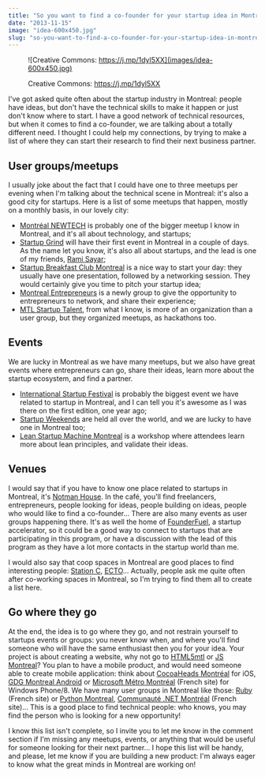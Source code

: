 ```yaml
---
title: "So you want to find a co-founder for your startup idea in Montreal?"
date: "2013-11-15"
image: "idea-600x450.jpg"
slug: "so-you-want-to-find-a-co-founder-for-your-startup-idea-in-montreal"
---
```


<figure>

![Creative Commons: https://j.mp/1dyl5XX](images/idea-600x450.jpg)

<figcaption>

Creative Commons: https://j.mp/1dyl5XX

</figcaption>

</figure>

I've got asked quite often about the startup industry in Montreal: people have ideas, but don't have the technical skills to make it happen or just don't know where to start. I have a good network of technical resources, but when it comes to find a co-founder, we are talking about a totally different need. I thought I could help my connections, by trying to make a list of where they can start their research to find their next business partner.

## User groups/meetups

I usually joke about the fact that I could have one to three meetups per evening when I'm talking about the technical scene in Montreal: it's also a good city for startups. Here is a list of some meetups that happen, mostly on a monthly basis, in our lovely city:

- [Montréal NEWTECH](https://www.meetup.com/mltnewtech/) is probably one of the bigger meetup I know in Montreal, and it's all about technology, and startups;
- [Startup Grind](https://www.meetup.com/Startup-Grind-Montreal/) will have their first event in Montreal in a couple of days. As the name let you know, it's also all about startups, and the lead is one of my friends, [Rami Sayar](https://ramisayar.com/);
- [Startup Breakfast Club Montreal](https://startupbreakfastclub.com/event/montreal/) is a nice way to start your day: they usually have one presentation, followed by a networking session. They would certainly give you time to pitch your startup idea;
- [Montreal Entrepreneurs](https://www.meetup.com/Montreal-Entrepreneurs/) is a newly group to give the opportunity to entrepreneurs to network, and share their experience;
- [MTL Startup Talent](https://mtlstartuptalent.com/), from what I know, is more of an organization than a user group, but they organized meetups, as hackathons too.

## Events

We are lucky in Montreal as we have many meetups, but we also have great events where entrepreneurs can go, share their ideas, learn more about the startup ecosystem, and find a partner.

- [International Startup Festival](https://startupfestival.com/) is probably the biggest event we have related to startup in Montreal, and I can tell you it's awesome as I was there on the first edition, one year ago;
- [Startup Weekends](http://communities.techstars.com/canada/montreal/startup-weekend/) are held all over the world, and we are lucky to have one in Montreal too;
- [Lean Startup Machine Montreal](https://www.leanstartupmachine.com/) is a workshop where attendees learn more about lean principles, and validate their ideas.

## Venues

I would say that if you have to know one place related to startups in Montreal, it's [Notman House](https://notman.org). In the café, you'll find freelancers, entrepreneurs, people looking for ideas, people building on ideas, people who would like to find a co-founder... There are also many events as user groups happening there. It's as well the home of [FounderFuel](https://founderfuel.com/en/), a startup accelerator, so it could be a good way to connect to startups that are participating in this program, or have a discussion with the lead of this program as they have a lot more contacts in the startup world than me.

I would also say that coop spaces in Montreal are good places to find interesting people: [Station C](https://www.station-c.com/), [ECTO](http://ecto.coop)... Actually, people ask me quite often after co-working spaces in Montreal, so I'm trying to find them all to create a list here.

## Go where they go

At the end, the idea is to go where they go, and not restrain yourself to startups events or groups: you never know when, and where you'll find someone who will have the same enthusiast then you for your idea. Your project is about creating a website, why not go to [HTML5mtl](https://www.meetup.com/HTML5mtl/) or [JS Montreal](https://js-montreal.org/)? You plan to have a mobile product, and would need someone able to create mobile application: think about [CocoaHeads Montréal](https://cocoaheadsmtl.com/) for iOS, [GDG Montreal Android](https://android-montreal.com/) or [Microsoft Métro Montréal](https://www.msmmtl.org/) (French site) for Windows Phone/8. We have many user groups in Montreal like those: [Ruby](https://www.montrealrb.com/) (French site) or [Python Montreal](https://montrealpython.org/), [Communauté .NET Montréal](https://www.meetup.com/dotnetmontreal/) (French site)... This is a good place to find technical people: who knows, you may find the person who is looking for a new opportunity!

I know this list isn't complete, so I invite you to let me know in the comment section if I'm missing any meetups, events, or anything that would be useful for someone looking for their next partner... I hope this list will be handy, and please, let me know if you are building a new product: I'm always eager to know what the great minds in Montreal are working on!
